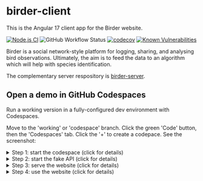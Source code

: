 # birder-client

This is the Angular 17 client app for the Birder website. 

<!-- [![TypeScript](https://img.shields.io/badge/%3C%2F%3E-TypeScript-%230074c1.svg)](https://www.typescriptlang.org/) -->

[![Node.js CI](https://github.com/andrew-stuart-cross/birder-client/actions/workflows/node.js.yml/badge.svg)](https://github.com/andrew-stuart-cross/birder-client/actions/workflows/node.js.yml)
![GitHub Workflow Status](https://img.shields.io/github/actions/workflow/status/andrew-stuart-cross/birder-client/node.js.yml)
[![codecov](https://codecov.io/gh/andrew-stuart-cross/birder-client/branch/master/graph/badge.svg?token=LIA3YIDXX2)](https://codecov.io/gh/andrew-stuart-cross/birder-client)
[![Known Vulnerabilities](https://snyk.io/test/github/andrew-stuart-cross/birder-client/badge.svg)](https://snyk.io/test/github/andrew-stuart-cross/birder-client)

<!-- ![Snyk Vulnerabilities for GitHub Repo](https://img.shields.io/snyk/vulnerabilities/github/andrew-stuart-cross/birder-client) -->

Birder is a social network-style platform for logging, sharing, and analysing bird observations. Ultimately, the aim is to feed the data to an algorithm which will help with species identification.

The complementary server respository is [birder-server](https://github.com/andrew-stuart-cross/birder-server).

## Open a demo in GitHub Codespaces

Run a working version in a fully-configured dev environment with Codespaces.

Move to the 'working' or 'codespace' branch.  Click the green 'Code' button, then the 'Codespaces' tab.  Click the '+' to create a codepace.  See the screenshot:

<details>
  <summary>Step 1:  start the codespace (click for details)</summary>
  
  #### Start the codespace
  Move to the 'working' or 'codespace' branch.  Click the green 'Code' button, then the 'Codespaces' tab.  Click the '+' to create a codepace.   See the screenshot:

  ##### Screenshot
  ![step-0-screenshot](https://github.com/andrew-stuart-cross/birder-client/assets/35421339/f6444e4b-45fc-41e4-8d5d-6133c7365f86)

</details>


<details>
  <summary>Step 2:  start the fake API (click for details)</summary>
  
  #### Start the fake server
  A fake <a href="https://github.com/andrew-stuart-cross/birder-server">birder-server</a> REST API is provided using a <a href="https://dotnetnorth.org.uk/](https://github.com/typicode/json-server">json-server</a> implementation.  Start the fake server in the terminal with `npm run api`.  It will start on http://localhost:3000.  It will respond with fake data to enable users to sample the website.

  ##### npm command
  ```
  npm run api
  ```
  ##### Screenshot
  ![step-1-screenshot](https://user-images.githubusercontent.com/35421339/234880826-88feca4a-2cd4-496e-af76-c0a07624c2c1.png)
</details>

<details>
  <summary>Step 3:  serve the website (click for details)</summary>
  
  #### Serve the website
  After starting data server, open a second terminal window and type `npm start` to serve the website.  Then access the website in the browser on `http://localhost:4200`.

  #### Some Code
  ```
  npm start
  ```
  ##### Screenshot
  ![step-2-screenshot](https://user-images.githubusercontent.com/35421339/234881927-80ef689b-c5ac-4a27-971e-98d4274b9942.png)
</details>


<details>
  <summary>Step 4: use the website (click for details)</summary>
  
  #### Explore the website
  The website will open at the login screen.  Type a fake email address (e.g. 'a@b.com') and a fake password and click the 'Login' button.  The website will open the main home screen for logged in users, which is the 'observations feed'. 
  
  ##### Screenshot
![step-3-screenshot](https://user-images.githubusercontent.com/35421339/234882088-40209c0c-8c49-4d89-9074-2ac4cb19f92b.png)
</details>
